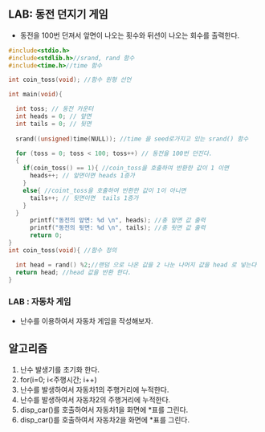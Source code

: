 ## LAB: 동전 던지기 게임
* 동전을 100번 던져서 앞면이 나오는 횟수와 뒤션이 나오는 회수를 출력한다.
```c
#include<stdio.h>
#include<stdlib.h>//srand, rand 함수    
#include<time.h>//time 함수

int coin_toss(void); //함수 원형 선언

int main(void){

  int toss; // 동전 카운터
  int heads = 0; // 앞면
  int tails = 0; // 뒷면
  
  srand((unsigned)time(NULL)); //time 을 seed로가지고 있는 srand() 함수

  for (toss = 0; toss < 100; toss++) // 동전을 100번 던진다.
  {
    if(coin_toss() == 1){ //coin_toss을 호출하여 반환한 값이 1 이면
      heads++; // 앞면이면 heads 1증가
    }
    else{ //coint_toss을 호출하여 반환한 값이 1이 아니면
      tails++; // 뒷면이면  tails 1증가
    }
  }
      printf("동전의 앞면: %d \n", heads); //총 앞면 값 출력
      printf("동전의 뒷면: %d \n", tails); //총 뒷면 값 출력
      return 0;
}
int coin_toss(void){ //함수 정의

  int head = rand() %2;//랜덤 으로 나온 값을 2 나눈 나머지 값을 head 로 넣는다
  return head; //head 값을 반환 한다.
}
```

### LAB : 자동차 게임
* 난수를 이용하여서 자동차 게임을 작성해보자.
## 알고리즘
1. 난수 발생기를 초기화 한다.
2. for(i=0; i<주행시간; i++)
3.  난수를 발생하여서 자동차1의 주행거리에 누적한다.
4.  난수를 발생하여서 자동차2의 주행거리에 누적한다.
5.  disp_car()를 호출하여서 자동차1을 화면에 *표를 그린다.
6.  disp_car()를 호출하여서 자동차2을 화면에 *표를 그린다.
